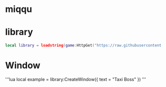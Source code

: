# miqqu

# library

```lua
local library = loadstring(game:HttpGet("https://raw.githubusercontent.com/Marco8642/science/main/ui%20libs2", true))()
```

# Window

'''lua
local example = library:CreateWindow({
  text = "Taxi Boss"
})
'''

